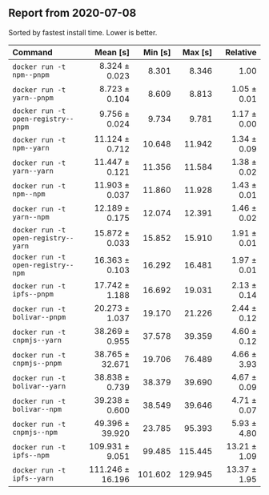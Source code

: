 ## Report from 2020-07-08

Sorted by fastest install time. Lower is better.


| Command | Mean [s] | Min [s] | Max [s] | Relative |
|:---|---:|---:|---:|---:|
| `docker run -t npm--pnpm` | 8.324 ± 0.023 | 8.301 | 8.346 | 1.00 |
| `docker run -t yarn--pnpm` | 8.723 ± 0.104 | 8.609 | 8.813 | 1.05 ± 0.01 |
| `docker run -t open-registry--pnpm` | 9.756 ± 0.024 | 9.734 | 9.781 | 1.17 ± 0.00 |
| `docker run -t npm--yarn` | 11.124 ± 0.712 | 10.648 | 11.942 | 1.34 ± 0.09 |
| `docker run -t yarn--yarn` | 11.447 ± 0.121 | 11.356 | 11.584 | 1.38 ± 0.02 |
| `docker run -t npm--npm` | 11.903 ± 0.037 | 11.860 | 11.928 | 1.43 ± 0.01 |
| `docker run -t yarn--npm` | 12.189 ± 0.175 | 12.074 | 12.391 | 1.46 ± 0.02 |
| `docker run -t open-registry--yarn` | 15.872 ± 0.033 | 15.852 | 15.910 | 1.91 ± 0.01 |
| `docker run -t open-registry--npm` | 16.363 ± 0.103 | 16.292 | 16.481 | 1.97 ± 0.01 |
| `docker run -t ipfs--pnpm` | 17.742 ± 1.188 | 16.692 | 19.031 | 2.13 ± 0.14 |
| `docker run -t bolivar--pnpm` | 20.273 ± 1.037 | 19.170 | 21.226 | 2.44 ± 0.12 |
| `docker run -t cnpmjs--yarn` | 38.269 ± 0.955 | 37.578 | 39.359 | 4.60 ± 0.12 |
| `docker run -t cnpmjs--pnpm` | 38.765 ± 32.671 | 19.706 | 76.489 | 4.66 ± 3.93 |
| `docker run -t bolivar--yarn` | 38.838 ± 0.739 | 38.379 | 39.690 | 4.67 ± 0.09 |
| `docker run -t bolivar--npm` | 39.238 ± 0.600 | 38.549 | 39.646 | 4.71 ± 0.07 |
| `docker run -t cnpmjs--npm` | 49.396 ± 39.920 | 23.785 | 95.393 | 5.93 ± 4.80 |
| `docker run -t ipfs--npm` | 109.931 ± 9.051 | 99.485 | 115.445 | 13.21 ± 1.09 |
| `docker run -t ipfs--yarn` | 111.246 ± 16.196 | 101.602 | 129.945 | 13.37 ± 1.95 |
